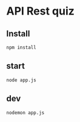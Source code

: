 # API Rest quiz

## Install
```npm install```

## start
```node app.js```

## dev
```nodemon app.js```